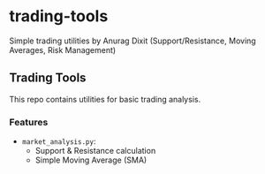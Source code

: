 # trading-tools
Simple trading utilities by Anurag Dixit (Support/Resistance, Moving Averages, Risk Management)


## Trading Tools
This repo contains utilities for basic trading analysis.

### Features
- `market_analysis.py`:
  - Support & Resistance calculation
  - Simple Moving Average (SMA)
